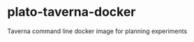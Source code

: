 plato-taverna-docker
====================

Taverna command line docker image for planning experiments
